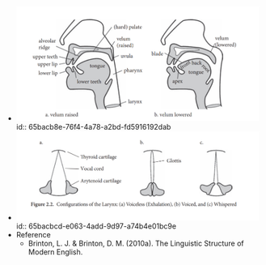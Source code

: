 - ![image.png](../assets/image_1706740685037_0.png)
  id:: 65bacb8e-76f4-4a78-a2bd-fd5916192dab
- ![image.png](../assets/image_1706740807387_0.png)
  id:: 65bacbcd-e063-4add-9d97-a74b4e01bc9e
- Reference
	- Brinton, L. J. & Brinton, D. M. (2010a). The Linguistic Structure of Modern English.